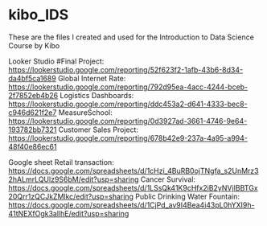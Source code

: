 # kibo_IDS
These are the files I created and used for the Introduction to Data Science Course by Kibo


Looker Studio
#Final Project: https://lookerstudio.google.com/reporting/52f623f2-1afb-43b6-8d34-da4bf5ca1689
Global Internet Rate: https://lookerstudio.google.com/reporting/792d95ea-4acc-4244-bceb-2f7852eb4b26
Logistics Dashboards: https://lookerstudio.google.com/reporting/ddc453a2-d641-4333-bec8-c946d621f2e7
MeasureSchool: https://lookerstudio.google.com/reporting/0d3927ad-3661-4746-9e64-193782bb7321
Customer Sales Project: https://lookerstudio.google.com/reporting/678b42e9-237a-4a95-a994-48f40e86ec61

Google sheet
Retail transaction: https://docs.google.com/spreadsheets/d/1cHzi_4BuRB0ojTNgfa_s2UnMrz32hALmrLQUlz9S6bM/edit?usp=sharing
Cancer Survival: https://docs.google.com/spreadsheets/d/1LSsQk41K9cHfx2iB2yNVjIBBTGx20Qrr1zQCJkZMlkc/edit?usp=sharing
Public Drinking Water Fountain: https://docs.google.com/spreadsheets/d/1CjPd_av9I4Bea4i43pL0hYXI9h-41tNEXfOgk3allhE/edit?usp=sharing
